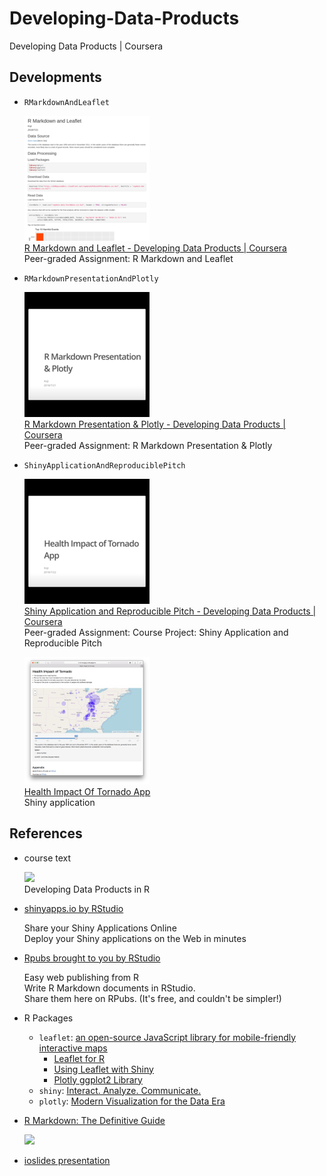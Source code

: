 # Developing-Data-Products
Developing Data Products | Coursera

## Developments

- `RMarkdownAndLeaflet`

    ![](./res/RPubs_406210.png)  
    [R Markdown and Leaflet - Developing Data Products | Coursera](http://rpubs.com/dr_orange_jr/406210)  
    Peer-graded Assignment: R Markdown and Leaflet

- `RMarkdownPresentationAndPlotly`

    ![](./res/RPubs_406293.png)  
    [R Markdown Presentation & Plotly - Developing Data Products | Coursera](http://rpubs.com/dr_orange_jr/406293)  
    Peer-graded Assignment: R Markdown Presentation & Plotly

- `ShinyApplicationAndReproduciblePitch`

    ![](./res/RPubs_406377.png)  
    [Shiny Application and Reproducible Pitch - Developing Data Products | Coursera](http://rpubs.com/dr_orange_jr/406377)  
    Peer-graded Assignment: Course Project: Shiny Application and Reproducible Pitch

    ![](./res/shinyapp_HealthImpactOfTornadoApp.png)  
    [Health Impact Of Tornado App](https://dr-orange-jr.shinyapps.io/HealthImpactOfTornadoApp/)  
    Shiny application

## References

- course text

    [![](https://s3.amazonaws.com/titlepages.leanpub.com/ddp/medium?1518067647)](https://leanpub.com/ddp)  
    Developing Data Products in R

- [shinyapps.io by RStudio](http://www.shinyapps.io)

    Share your Shiny Applications Online  
    Deploy your Shiny applications on the Web in minutes

- [Rpubs brought to you by RStudio](http://rpubs.com)

    Easy web publishing from R  
    Write R Markdown documents in RStudio.  
    Share them here on RPubs. (It's free, and couldn't be simpler!)

- R Packages
    - `leaflet`: [an open-source JavaScript library
for mobile-friendly interactive maps](https://leafletjs.com)
        - [Leaflet for R](https://rstudio.github.io/leaflet/)
        - [Using Leaflet with Shiny](https://rstudio.github.io/leaflet/shiny.html)
        - [Plotly ggplot2 Library](https://plot.ly/ggplot2/)
    - `shiny`: [Interact. Analyze. Communicate.](http://shiny.rstudio.com)
    - `plotly`: [Modern Visualization for the Data Era](https://plot.ly)

- [R Markdown: The Definitive Guide](https://bookdown.org/yihui/rmarkdown/)

    [![](https://images.tandf.co.uk/common/jackets/crclarge/978113835/9781138359338.jpg)](https://www.crcpress.com/R-Markdown-The-Definitive-Guide/Xie-Allaire-Grolemund/p/book/9781138359338)

- [ioslides presentation](https://bookdown.org/yihui/rmarkdown/ioslides-presentation.html)
